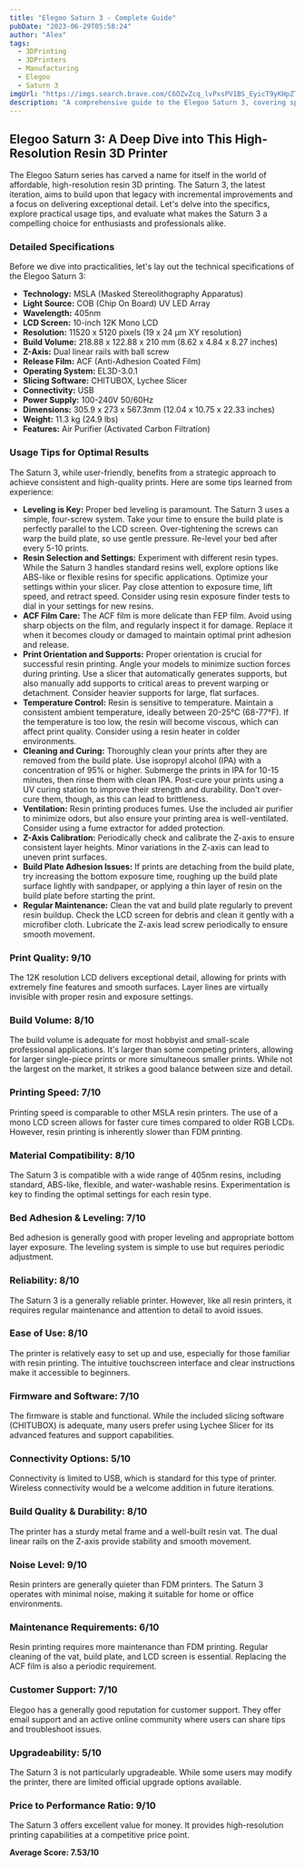 ```yaml
---
title: "Elegoo Saturn 3 - Complete Guide"
pubDate: "2023-06-29T05:58:24"
author: "Alex"
tags:
  - 3DPrinting
  - 3DPrinters
  - Manufacturing
  - Elegoo
  - Saturn 3
imgUrl: "https://imgs.search.brave.com/C6OZvZcq_lvPxsPV1BS_EyicT9yKHpZT5SxJFkOAxSM/rs:fit:860:0:0:0/g:ce/aHR0cHM6Ly93d3cu/ZGVudGFsLWJhbGFu/Y2UuZXUvd3Avd3At/Y29udGVudC91cGxv/YWRzLzIwMjMvMTAv/ZWxlZ29vX3NhdHVy/bl8zX3VsdHJhLmpw/Zw"
description: "A comprehensive guide to the Elegoo Saturn 3, covering specifications, usage tips, and comparisons with similar products."
---
```


## Elegoo Saturn 3: A Deep Dive into This High-Resolution Resin 3D Printer

The Elegoo Saturn series has carved a name for itself in the world of affordable, high-resolution resin 3D printing. The Saturn 3, the latest iteration, aims to build upon that legacy with incremental improvements and a focus on delivering exceptional detail. Let's delve into the specifics, explore practical usage tips, and evaluate what makes the Saturn 3 a compelling choice for enthusiasts and professionals alike.

### Detailed Specifications

Before we dive into practicalities, let's lay out the technical specifications of the Elegoo Saturn 3:

*   **Technology:** MSLA (Masked Stereolithography Apparatus)
*   **Light Source:** COB (Chip On Board) UV LED Array
*   **Wavelength:** 405nm
*   **LCD Screen:** 10-inch 12K Mono LCD
*   **Resolution:** 11520 x 5120 pixels (19 x 24 μm XY resolution)
*   **Build Volume:** 218.88 x 122.88 x 210 mm (8.62 x 4.84 x 8.27 inches)
*   **Z-Axis:** Dual linear rails with ball screw
*   **Release Film:** ACF (Anti-Adhesion Coated Film)
*   **Operating System:** EL3D-3.0.1
*   **Slicing Software:** CHITUBOX, Lychee Slicer
*   **Connectivity:** USB
*   **Power Supply:** 100-240V 50/60Hz
*   **Dimensions:** 305.9 x 273 x 567.3mm (12.04 x 10.75 x 22.33 inches)
*   **Weight:** 11.3 kg (24.9 lbs)
*   **Features:** Air Purifier (Activated Carbon Filtration)

### Usage Tips for Optimal Results

The Saturn 3, while user-friendly, benefits from a strategic approach to achieve consistent and high-quality prints. Here are some tips learned from experience:

*   **Leveling is Key:** Proper bed leveling is paramount. The Saturn 3 uses a simple, four-screw system. Take your time to ensure the build plate is perfectly parallel to the LCD screen. Over-tightening the screws can warp the build plate, so use gentle pressure. Re-level your bed after every 5-10 prints.
*   **Resin Selection and Settings:** Experiment with different resin types. While the Saturn 3 handles standard resins well, explore options like ABS-like or flexible resins for specific applications. Optimize your settings within your slicer. Pay close attention to exposure time, lift speed, and retract speed. Consider using resin exposure finder tests to dial in your settings for new resins.
*   **ACF Film Care:** The ACF film is more delicate than FEP film. Avoid using sharp objects on the film, and regularly inspect it for damage. Replace it when it becomes cloudy or damaged to maintain optimal print adhesion and release.
*   **Print Orientation and Supports:** Proper orientation is crucial for successful resin printing. Angle your models to minimize suction forces during printing. Use a slicer that automatically generates supports, but also manually add supports to critical areas to prevent warping or detachment. Consider heavier supports for large, flat surfaces.
*   **Temperature Control:** Resin is sensitive to temperature. Maintain a consistent ambient temperature, ideally between 20-25°C (68-77°F). If the temperature is too low, the resin will become viscous, which can affect print quality. Consider using a resin heater in colder environments.
*   **Cleaning and Curing:** Thoroughly clean your prints after they are removed from the build plate. Use isopropyl alcohol (IPA) with a concentration of 95% or higher. Submerge the prints in IPA for 10-15 minutes, then rinse them with clean IPA. Post-cure your prints using a UV curing station to improve their strength and durability. Don't over-cure them, though, as this can lead to brittleness.
*   **Ventilation:** Resin printing produces fumes. Use the included air purifier to minimize odors, but also ensure your printing area is well-ventilated. Consider using a fume extractor for added protection.
*   **Z-Axis Calibration:** Periodically check and calibrate the Z-axis to ensure consistent layer heights. Minor variations in the Z-axis can lead to uneven print surfaces.
*   **Build Plate Adhesion Issues:** If prints are detaching from the build plate, try increasing the bottom exposure time, roughing up the build plate surface lightly with sandpaper, or applying a thin layer of resin on the build plate before starting the print.
*   **Regular Maintenance:** Clean the vat and build plate regularly to prevent resin buildup. Check the LCD screen for debris and clean it gently with a microfiber cloth. Lubricate the Z-axis lead screw periodically to ensure smooth movement.

### Print Quality: 9/10

The 12K resolution LCD delivers exceptional detail, allowing for prints with extremely fine features and smooth surfaces. Layer lines are virtually invisible with proper resin and exposure settings.

### Build Volume: 8/10

The build volume is adequate for most hobbyist and small-scale professional applications. It's larger than some competing printers, allowing for larger single-piece prints or more simultaneous smaller prints. While not the largest on the market, it strikes a good balance between size and detail.

### Printing Speed: 7/10

Printing speed is comparable to other MSLA resin printers. The use of a mono LCD screen allows for faster cure times compared to older RGB LCDs. However, resin printing is inherently slower than FDM printing.

### Material Compatibility: 8/10

The Saturn 3 is compatible with a wide range of 405nm resins, including standard, ABS-like, flexible, and water-washable resins. Experimentation is key to finding the optimal settings for each resin type.

### Bed Adhesion & Leveling: 7/10

Bed adhesion is generally good with proper leveling and appropriate bottom layer exposure. The leveling system is simple to use but requires periodic adjustment.

### Reliability: 8/10

The Saturn 3 is a generally reliable printer. However, like all resin printers, it requires regular maintenance and attention to detail to avoid issues.

### Ease of Use: 8/10

The printer is relatively easy to set up and use, especially for those familiar with resin printing. The intuitive touchscreen interface and clear instructions make it accessible to beginners.

### Firmware and Software: 7/10

The firmware is stable and functional. While the included slicing software (CHITUBOX) is adequate, many users prefer using Lychee Slicer for its advanced features and support capabilities.

### Connectivity Options: 5/10

Connectivity is limited to USB, which is standard for this type of printer. Wireless connectivity would be a welcome addition in future iterations.

### Build Quality & Durability: 8/10

The printer has a sturdy metal frame and a well-built resin vat. The dual linear rails on the Z-axis provide stability and smooth movement.

### Noise Level: 9/10

Resin printers are generally quieter than FDM printers. The Saturn 3 operates with minimal noise, making it suitable for home or office environments.

### Maintenance Requirements: 6/10

Resin printing requires more maintenance than FDM printing. Regular cleaning of the vat, build plate, and LCD screen is essential. Replacing the ACF film is also a periodic requirement.

### Customer Support: 7/10

Elegoo has a generally good reputation for customer support. They offer email support and an active online community where users can share tips and troubleshoot issues.

### Upgradeability: 5/10

The Saturn 3 is not particularly upgradeable. While some users may modify the printer, there are limited official upgrade options available.

### Price to Performance Ratio: 9/10

The Saturn 3 offers excellent value for money. It provides high-resolution printing capabilities at a competitive price point.

**Average Score: 7.53/10**
